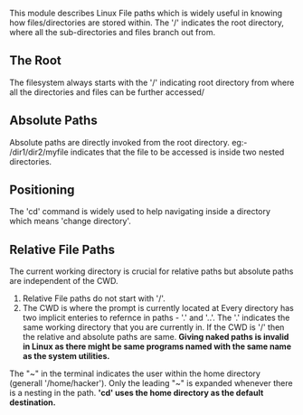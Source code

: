This module describes Linux File paths which is widely useful in knowing how files/directories are stored within.
The '/' indicates the root directory, where all the sub-directories and files branch out from.

## The Root
The filesystem always starts with the '/' indicating root directory from where all the directories and files can be further accessed/

## Absolute Paths
Absolute paths are directly invoked from the root directory. eg:- /dir1/dir2/myfile indicates that the file to be accessed is inside two nested directories.

## Positioning
The 'cd' command is widely used to help navigating inside a directory which means 'change directory'.

## Relative File Paths
The current working directory is crucial for relative paths but absolute paths are independent of the CWD.
  1. Relative File paths do not start with '/'.
  2. The CWD is where the prompt is currently located at
Every directory has two implicit enteries to refernce in paths - '.' and  '..'.
  The '.' indicates the same working directory that you are currently in.
  If the CWD is '/' then the relative and absolute paths are same.
**Giving naked paths is invalid in Linux as there might be same programs named with the same name as the system utilities.**


The "~" in the terminal indicates the user within the home directory (generall '/home/hacker').
Only the leading "~" is expanded whenever there is a nesting in the path.
**'cd' uses the home directory as the default destination.**
